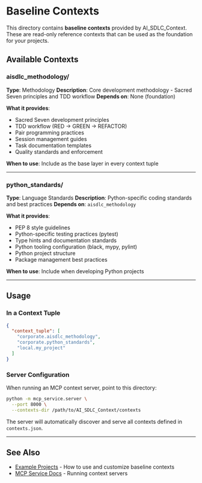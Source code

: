 # Baseline Contexts

This directory contains **baseline contexts** provided by AI_SDLC_Context. These are read-only reference contexts that can be used as the foundation for your projects.

## Available Contexts

### aisdlc_methodology/
**Type**: Methodology
**Description**: Core development methodology - Sacred Seven principles and TDD workflow
**Depends on**: None (foundation)

**What it provides**:
- Sacred Seven development principles
- TDD workflow (RED → GREEN → REFACTOR)
- Pair programming practices
- Session management guides
- Task documentation templates
- Quality standards and enforcement

**When to use**: Include as the base layer in every context tuple

---

### python_standards/
**Type**: Language Standards
**Description**: Python-specific coding standards and best practices
**Depends on**: `aisdlc_methodology`

**What it provides**:
- PEP 8 style guidelines
- Python-specific testing practices (pytest)
- Type hints and documentation standards
- Python tooling configuration (black, mypy, pylint)
- Python project structure
- Package management best practices

**When to use**: Include when developing Python projects

---

## Usage

### In a Context Tuple

```json
{
  "context_tuple": [
    "corporate.aisdlc_methodology",
    "corporate.python_standards",
    "local.my_project"
  ]
}
```

### Server Configuration

When running an MCP context server, point to this directory:

```bash
python -m mcp_service.server \
  --port 8000 \
  --contexts-dir /path/to/AI_SDLC_Context/contexts
```

The server will automatically discover and serve all contexts defined in `contexts.json`.

---

## See Also

- [Example Projects](../examples/) - How to use and customize baseline contexts
- [MCP Service Docs](../mcp_service/docs/) - Running context servers
